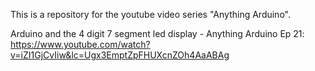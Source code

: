 This is a repository for the youtube video series "Anything Arduino".

Arduino and the 4 digit 7 segment led display - Anything Arduino Ep 21: https://www.youtube.com/watch?v=iZI1GjCvIiw&lc=Ugx3EmptZpFHUXcnZOh4AaABAg
